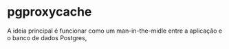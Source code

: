 # pgproxycache
A ideia principal é funcionar como um man-in-the-midle entre a aplicação e o banco de dados Postgres,
